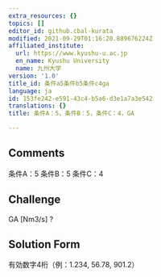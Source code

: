```yaml
---
extra_resources: {}
topics: []
editor_id: github.cbal-kurata
modified: 2021-09-29T01:16:20.889676224Z
affiliated_institute:
  url: https://www.kyushu-u.ac.jp
  en_name: Kyushu University
  name: 九州大学
version: '1.0'
title_id: 条件a5条件b5条件c4ga
language: ja
id: 153fe242-e591-43c4-b5a6-d3e1a7a3e542
translations: {}
title: 条件A：5，条件B：5，条件C：4，GA

---
```


## Comments
条件A：5
条件B：5
条件C：4

## Challenge
GA [Nm3/s] ?

## Solution Form
有効数字4桁（例：1.234,  56.78,  901.2）




